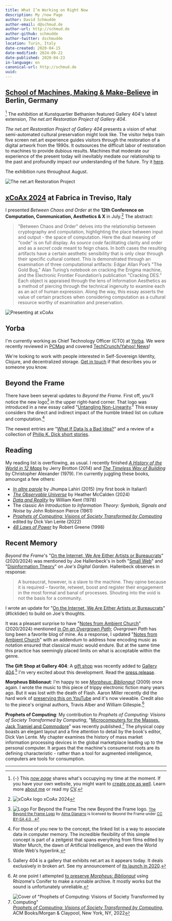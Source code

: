 ```yaml
---
title: What I’m Working on Right Now
description: My /now Page
author: David Schmudde
author-email: d@schmud.de
author-url: http://schmud.de
author-github: schmudde
author-twitter: dschmudde
location: Turin, Italy
date-created: 2020-04-15
date-modified: 2024-09-22
date-published: 2020-04-23
in-language: en
canonical-url: http://schmud.de
uuid:
---
```


## [School of Machines, Making & Make-Believe](https://www.schoolofma.org/programs/p/10-years-yay) in Berlin, Germany

[^now] The exhibition at Kunstquartier Bethanien featured Gallery 404's latest extension, *The net.art Restoration Project of Gallery 404*.

*The net.art Restoration Project of Gallery 404* presents a vision of what semi-automated cultural preservation might look like. The visitor helps train five screen net.art experience guides visitors through the restoration of a digital artwork from the 1990s. It outsources the difficult labor of restoration to machines to provide dubious results. Machines that moderate our experience of the present today will inevitably mediate our relationship to the past and profoundly impact our understanding of the future. Try it [here](https://www.netart.today/pages/restoration-project.html).

The exhibition runs throughout August.

[^now]: {-} This [*now page*](https://nownownow.com/p/j9Ul) shares what's occupying my time at the moment. If you have your own website, you might want to [create one as well](https://nownownow.com/about). Learn more [about me](/pages/about.html) or read my [CV](/cv.html).

![*The net.art Restoration Project*](/img/now/net-art-restoration-schoolofma.jpg)

## [xCoAx 2024](https://2024.xcoax.org/) at Fabrica in Treviso, Italy

I presented *Between Chaos and Order* at the **12th Conference on Computation, Communication, Aesthetics & X** in July.[^xcoax] The abstract:

[^xcoax]: ![xCoAx logo](/img/now/x24xFt.png) xCoAx 2024

> "Between Chaos and Order" delves into the relationship between cryptography and computation, highlighting the place between input and output - the space of computation. Here the dual meaning of “code” is on full display. As *source code* facilitating clarity and order and as a *secret code* meant to feign chaos. In both cases the resulting artifacts have a certain aesthetic sensibility that is only clear through their specific cultural context. This is demonstrated through an examination of three computational artifacts: Edgar Allan Poe’s "The Gold Bug," Alan Turing’s notebook on cracking the Enigma machine, and the Electronic Frontier Foundation’s publication "Cracking DES." Each object is appraised through the lens of Information Aesthetics as a method of piercing through the technical ingenuity to examine each as an act of human expression. Along the way, this essay asserts the value of certain practices when considering computation as a cultural resource worthy of examination and preservation.

![Presenting at xCoAx](/img/now/xcoax-24.jpg)

## Yorba

I'm currently working as Chief Technology Officer (CTO) at [Yorba](https://www.yorba.co/). We were recently reviewed in [PCMag](https://uk.pcmag.com/security/153117/yorba) and covered [TechCrunch/Yahoo! News](https://techcrunch.com/2024/02/22/yorbas-service-is-like-mint-for-uncluttering-your-entire-digital-life/)!

We're looking to work with people interested in Self-Sovereign Identity, Clojure, and decentralized storage. <i class="fas fa-envelope"></i>  [Get in touch](mailto:&#100;&#064;&#115;&#099;&#104;&#109;&#117;&#100;&#046;&#100;&#101;) if that describes you or someone you know.

## Beyond the Frame

There have been several updates to *Beyond the Frame*. First off, you'll notice the new logo[^license] in the upper right-hand corner. That logo was introduced in a new essay called "[Untangling Non-Linearity](/posts/2024-01-23-untangling-non-linearity.html)." This essay considers the direct and indirect impact of the humble linked list on culture and computation.[^linked-list]

[^linked-list]: For those of you new to the concept, the linked list is a way to associate data in computer memory. The incredible flexibility of this simple concept is part of a zeitgeist that spans everything from films edited by Walter Murch, the dawn of Artificial Intelligence, and even the World Wide Web's hyperlink.

The newest entries are "[What If Data Is a Bad Idea?](/posts/2024-08-18-data-is-a-bad-idea.html)" and a review of a collection of [Philip K. Dick short stories](/books/short-fiction-dick.html).

[^license]: ![Logo For Beyond the Frame](/img/btf-logo.svg) The new Beyond the Frame logo. <small><span property="license" xmlns:cc="http://creativecommons.org/ns#" xmlns:dct="http://purl.org/dc/terms/"><a property="dct:title" rel="cc:attributionURL" href="https://schmud.de/img/btf-logo.svg">The Beyond the Frame Logo</a> by <a rel="cc:attributionURL dct:creator" property="cc:attributionName" href="https://almagianarro.com/">Alma Gianarro</a> is licensed by <span property="dcterms:rightsHolder">Beyond the Frame</span> under <a href="http://creativecommons.org/licenses/by-sa/4.0/?ref=chooser-v1" target="_blank" rel="license noopener noreferrer" class="no-tufte-underline">CC BY-SA 4.0&nbsp;<i class="fab fa-creative-commons"></i>&nbsp;<i class="fab fa-creative-commons-by"></i>&nbsp;<i class="fab fa-creative-commons-sa"></i></a></span></small>

## Reading

My reading list is overflowing, as usual. I recently finished *[A History of the World in 12 Maps](https://www.penguinrandomhouse.com/books/302868/a-history-of-the-world-in-12-maps-by-jerry-brotton/)* by Jerry Brotton (2014) and [*The Timeless Way of Building*](https://en.wikipedia.org/wiki/The_Timeless_Way_of_Building) by Christopher Alexander (1979). I'm currently juggling these books, amoungst a few others:


- *[In altre parole](https://archive.org/details/inaltreparole0000lahi)* by Jhumpa Lahiri (2015) (my first book in Italian!)
- *[The Observable Universe](https://fitzcarraldoeditions.com/books/the-observable-universe/)* by Heather McCalden (2024)
- [*Data and Reality*](https://www.bkent.net/Doc/darxrp.htm) by William Kent (1978)
- The classic *An Introduction to Information Theory: Symbols, Signals and Noise* by John Robinson Pierce (1961)
- *[Prophets of Computing: Visions of Society Transformed by Computing](https://books.acm.org/titles#tab2048)* edited by Dick Van Lente (2022)
- *[48 Laws of Power](https://en.wikipedia.org/wiki/The_48_Laws_of_Power)* by Robert Greene (1998)

## Recent Memory

*Beyond the Frame*'s "[On the Internet, We Are Either Artists or Bureaucrats](https://schmud.de/posts/2020-06-23-internet-community.html)" (2020/2024) was mentioned by Joe Hallenbeck's in both "[Small Web](https://garden.joehallenbeck.com/container/small-web/)" and "[Disinformation Theory](https://garden.joehallenbeck.com/container/disinformation-theory/)" on *Joe's Digital Garden*. Hallenbeck observes in response:

> A bureaucrat, however, is a slave to the machine. They opine because it is required &#x2013; favorite, retweet, boost and register their engagement in the most formal and banal of processes. Shouting into the void is not the basis for a community.

I wrote an update for "[On the Internet, We Are Either Artists or Bureaucrats](https://schmud.de/posts/2020-06-23-internet-community.html)" (#licklider) to build on Joe's thoughts.

It was a pleasant surprise to have "[Notes from Ambient Church](https://schmud.de/posts/2020-04-26-ambient-church.html)" (2020/2024) mentioned [in *On an Overgrown Path*](https://www.overgrownpath.com/2024/03/there-is-no-right-reaction-to-great.html); *Overgrown Path* has long been a favorite blog of mine. As a response, I updated "[Notes from Ambient Church](https://schmud.de/posts/2020-04-26-ambient-church.html)" with an addendum to address how encoding music as notation ensured that classical music would endure. But at the same time this practice has seemingly placed limits on what is acceptable within the genre.

**The Gift Shop at Gallery 404**: A [gift shop](http://www.netart.today/pages/gift-shop.html) was recently added to [Gallery 404](http://www.netart.today).[^gallery-404] I'm very excited about this development. Read the [press release](http://www.netart.today/pages/press-release.html).

[^gallery-404]: Gallery 404 is a gallery that exhibits net.art as it appears today. It deals exclusively in broken art. See my announcement of [its launch in 2020](/posts/2020-30-11-gallery-404.html).

**Morpheus Biblionaut**: I'm happy to see *[Morpheus: Biblionaut](https://directory.eliterature.org/individual-work/543)* (2009) once again. I wrote the music to this piece of trippy electronic fiction many years ago. But it was lost with the death of Flash. Aaron Miller recently did the hard work of [preserving this on YouTube](https://www.youtube.com/watch?v=IE6Q_jM6s4I) and it's now viewable. Credit also to the piece's original authors, Travis Alber and William Gillespie.[^morpheus-biblionaut]

[^morpheus-biblionaut]: At one point I attempted [to preserve *Morpheus: Biblionaut*](https://conifer.rhizome.org/SpinelessBooks/morpheus11/20230212165128$br:firefox:68/https://keyholefactory.com/morpheus11/) using Rhizome's Conifer to make a runnable archive. It mostly works but the sound is unfortunately unreliable.

**Prophets of Computing**: My contribution to *Prophets of Computing: Visions of Society Transformed by Computing*, "[Microcomputers for the Masses. Jack Tramiel and Commodore](https://doi.org/10.1145/3548585.3548589)" was recently published.[^prophets] The physical copy boasts an elegant layout and a fine attention to detail by the book's editor, Dick Van Lente. My chapter examines the history of mass market information processing devices in the global marketplace leading up to the personal computer. It argues that the machine's consumerist roots are its defining characteristic - rather than a tool for augmented intelligence, computers are tools for consumption.

[^prophets]: ![Cover of "Prophets of Computing: Visions of Society Transformed by Computing"](/img/book-covers/prophets-cover.png) *[Prophets of Computing: Visions of Society Transformed by Computing](https://books.acm.org/titles#tab2048)*, ACM Books/Morgan & Claypool, New York, NY, 2022


---
